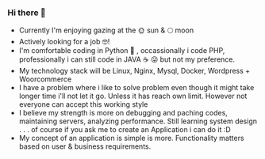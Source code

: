 ### Hi there 👋

- Currently I'm enjoying gazing at the 🌞 sun & 🌕 moon
- Actively looking for a job 🤓!
- I'm comfortable coding in Python 🐍 , occassionally i code PHP, professionally i can still code in JAVA ☕ 😜 but not my preference.
- My technology stack will be Linux, Nginx, Mysql, Docker, Wordpress + Woorcommerce
- I have a problem where i like to solve problem even though it might take longer time i'll not let it go. Unless it has reach own limit. However not everyone can accept this working style 
- I believe my strength is more on debugging and paching codes, maintaining servers, analyzing performance. Still learning system design . . . of course if you ask me to create an Application i can do it :D
- My concept of an application is simple is more. Functionality matters based on user & business requirements.
